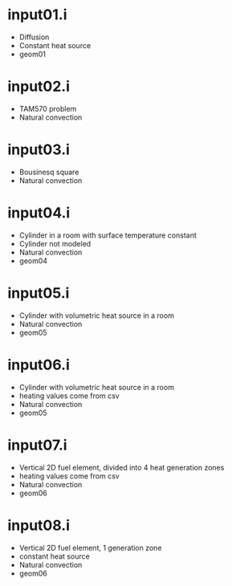 # input01.i

* Diffusion
* Constant heat source
* geom01

# input02.i

* TAM570 problem
* Natural convection

# input03.i

* Bousinesq square
* Natural convection

# input04.i

* Cylinder in a room with surface temperature constant
* Cylinder not modeled
* Natural convection
* geom04

# input05.i

* Cylinder with volumetric heat source in a room
* Natural convection
* geom05

# input06.i

* Cylinder with volumetric heat source in a room
* heating values come from csv
* Natural convection
* geom05

# input07.i

* Vertical 2D fuel element, divided into 4 heat generation zones
* heating values come from csv
* Natural convection
* geom06

# input08.i

* Vertical 2D fuel element, 1 generation zone
* constant heat source
* Natural convection
* geom06
